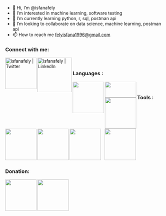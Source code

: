 - 👋 Hi, I’m @isfanafely
- 👀 I’m interested in machine learning, software testing
- 🌱 I’m currently learning python, r, sql, postman api
- 💞️ I’m looking to collaborate on data science, machine learning, postman api
- 📫 How to reach me felyisfana1996@gmail.com

### Connect with me:

[<img align="left" alt="isfanafely | Twitter" width="100x" src="https://img.shields.io/badge/Twitter-1DA1F2?style=for-the-badge&logo=twitter&logoColor=white" />][twitter]
&nbsp;
[<img align="left" alt="isfanafely | LinkedIn" width="110px" src="https://img.shields.io/badge/LinkedIn-0077B5?style=for-the-badge&logo=linkedin&logoColor=white" />][linkedin]

<a name="languages-used"></a>
### Languages :

[<img align="left" width="100x" src="https://img.shields.io/badge/python-3670A0?style=for-the-badge&logo=python&logoColor=ffdd54" />][languages]
&nbsp;
[<img align="left" width="100px" height="50px" src="https://img.shields.io/badge/r-%23276DC3.svg?style=for-the-badge&logo=r&logoColor=white" />][languages]
&nbsp;
[<img align="left" width="100px" src="https://img.shields.io/badge/mysql-%2300f.svg?style=for-the-badge&logo=mysql&logoColor=white" />][languages]

<a name="program-used"></a>

### Tools :

[<img width="100px" src="https://img.shields.io/badge/PyCharm-000000.svg?&style=for-the-badge&logo=PyCharm&logoColor=white" />][program]
&nbsp;
[<img width="100px" src="https://img.shields.io/badge/Spyder-838485?style=for-the-badge&logo=spyder%20ide&logoColor=maroon" />][program]
&nbsp;
[<img align="left"  width="100px" src="https://img.shields.io/badge/RStudio-75AADB?style=for-the-badge&logo=RStudio&logoColor=white" />][program]
&nbsp;
[<img align="left"  width="100px" src="https://img.shields.io/badge/Postman-FF6C37?style=for-the-badge&logo=postman&logoColor=white" />][program]

<a name="donation-platform"></a>
  
### Donation:

[<img align="left"  width="100px" src="https://img.shields.io/badge/PayPal-00457C?style=for-the-badge&logo=paypal&logoColor=white" />][donation]
&nbsp;
[<img align="left"  width="100px" src="https://img.shields.io/badge/PayPal-00457C?style=for-the-badge&logo=paypal&logoColor=white" />][donation]

[twitter]: https://twitter.com/isfanafely
[linkedin]: https://linkedin.com/in/isfanafely
[languages]: #languages-used
[program]: #program-used
[donation]: #donation-platform
